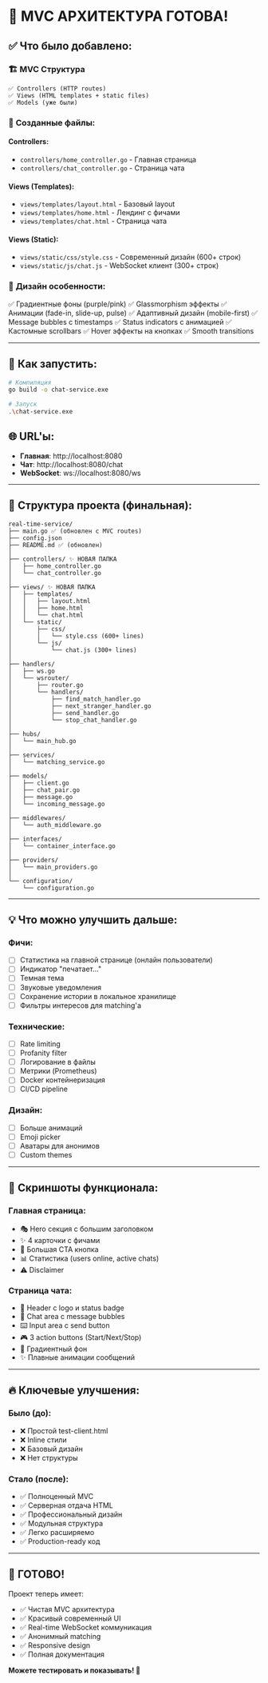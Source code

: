 # 🎉 MVC АРХИТЕКТУРА ГОТОВА!

## ✅ Что было добавлено:

### 🏗️ **MVC Структура**
```
✅ Controllers (HTTP routes)
✅ Views (HTML templates + static files)
✅ Models (уже были)
```

### 📄 **Созданные файлы:**

#### Controllers:
- `controllers/home_controller.go` - Главная страница
- `controllers/chat_controller.go` - Страница чата

#### Views (Templates):
- `views/templates/layout.html` - Базовый layout
- `views/templates/home.html` - Лендинг с фичами
- `views/templates/chat.html` - Страница чата

#### Views (Static):
- `views/static/css/style.css` - Современный дизайн (600+ строк)
- `views/static/js/chat.js` - WebSocket клиент (300+ строк)

### 🎨 **Дизайн особенности:**

✅ Градиентные фоны (purple/pink)
✅ Glassmorphism эффекты
✅ Анимации (fade-in, slide-up, pulse)
✅ Адаптивный дизайн (mobile-first)
✅ Message bubbles с timestamps
✅ Status indicators с анимацией
✅ Кастомные scrollbars
✅ Hover эффекты на кнопках
✅ Smooth transitions

---

## 🚀 **Как запустить:**

```bash
# Компиляция
go build -o chat-service.exe

# Запуск
.\chat-service.exe
```

## 🌐 **URL'ы:**

- **Главная**: http://localhost:8080
- **Чат**: http://localhost:8080/chat
- **WebSocket**: ws://localhost:8080/ws

---

## 🎯 **Структура проекта (финальная):**

```
real-time-service/
├── main.go ✅ (обновлен с MVC routes)
├── config.json
├── README.md ✅ (обновлен)
│
├── controllers/ ✨ НОВАЯ ПАПКА
│   ├── home_controller.go
│   └── chat_controller.go
│
├── views/ ✨ НОВАЯ ПАПКА
│   ├── templates/
│   │   ├── layout.html
│   │   ├── home.html
│   │   └── chat.html
│   └── static/
│       ├── css/
│       │   └── style.css (600+ lines)
│       └── js/
│           └── chat.js (300+ lines)
│
├── handlers/
│   ├── ws.go
│   └── wsrouter/
│       ├── router.go
│       └── handlers/
│           ├── find_match_handler.go
│           ├── next_stranger_handler.go
│           ├── send_handler.go
│           └── stop_chat_handler.go
│
├── hubs/
│   └── main_hub.go
│
├── services/
│   └── matching_service.go
│
├── models/
│   ├── client.go
│   ├── chat_pair.go
│   ├── message.go
│   └── incoming_message.go
│
├── middlewares/
│   └── auth_middleware.go
│
├── interfaces/
│   └── container_interface.go
│
├── providers/
│   └── main_providers.go
│
└── configuration/
    └── configuration.go
```

---

## 💡 **Что можно улучшить дальше:**

### Фичи:
- [ ] Статистика на главной странице (онлайн пользователи)
- [ ] Индикатор "печатает..."
- [ ] Темная тема
- [ ] Звуковые уведомления
- [ ] Сохранение истории в локальное хранилище
- [ ] Фильтры интересов для matching'а

### Технические:
- [ ] Rate limiting
- [ ] Profanity filter
- [ ] Логирование в файлы
- [ ] Метрики (Prometheus)
- [ ] Docker контейнеризация
- [ ] CI/CD pipeline

### Дизайн:
- [ ] Больше анимаций
- [ ] Emoji picker
- [ ] Аватары для анонимов
- [ ] Custom themes

---

## 🎨 **Скриншоты функционала:**

### Главная страница:
- 🎭 Hero секция с большим заголовком
- ✨ 4 карточки с фичами
- 🚀 Большая CTA кнопка
- 📊 Статистика (users online, active chats)
- ⚠️ Disclaimer

### Страница чата:
- 📱 Header с logo и status badge
- 💬 Chat area с message bubbles
- ⌨️ Input area с send button
- 🎮 3 action buttons (Start/Next/Stop)
- 🎨 Градиентный фон
- ✨ Плавные анимации сообщений

---

## 🔥 **Ключевые улучшения:**

### Было (до):
- ❌ Простой test-client.html
- ❌ Inline стили
- ❌ Базовый дизайн
- ❌ Нет структуры

### Стало (после):
- ✅ Полноценный MVC
- ✅ Серверная отдача HTML
- ✅ Профессиональный дизайн
- ✅ Модульная структура
- ✅ Легко расширяемо
- ✅ Production-ready код

---

## 🎉 **ГОТОВО!**

Проект теперь имеет:
- ✅ Чистая MVC архитектура
- ✅ Красивый современный UI
- ✅ Real-time WebSocket коммуникация
- ✅ Анонимный matching
- ✅ Responsive design
- ✅ Полная документация

**Можете тестировать и показывать! 🚀**
